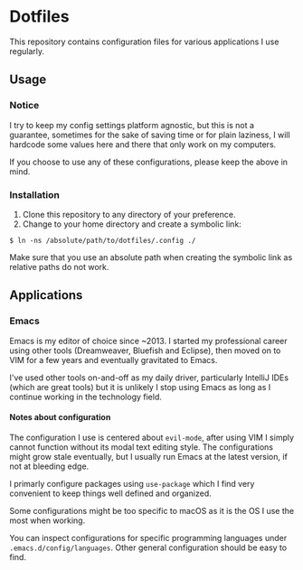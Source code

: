 # Dotfiles

This repository contains configuration files for various applications I use regularly.

## Usage

### Notice

I try to keep my config settings platform agnostic, but this is not a guarantee, sometimes for 
the sake of saving time or for plain laziness, I will hardcode some values here and there that 
only work on my computers.

If you choose to use any of these configurations, please keep the above in mind.

### Installation

1. Clone this repository to any directory of your preference.
2. Change to your home directory and create a symbolic link:

```shell
$ ln -ns /absolute/path/to/dotfiles/.config ./
```

Make sure that you use an absolute path when creating the symbolic link as relative paths do
not work.

## Applications

### Emacs

Emacs is my editor of choice since ~2013. I started my professional career using other tools
(Dreamweaver, Bluefish and Eclipse), then moved on to VIM for a few years and eventually
gravitated to Emacs.

I've used other tools on-and-off as my daily driver, particularly IntelliJ IDEs (which are 
great tools) but it is unlikely I stop using Emacs as long as I continue working in the 
technology field.

#### Notes about configuration

The configuration I use is centered about `evil-mode`, after using VIM I simply cannot
function without its modal text editing style. The configurations might grow stale
eventually, but I usually run Emacs at the latest version, if not at bleeding edge.

I primarly configure packages using `use-package` which I find very convenient to keep
things well defined and organized.

Some configurations might be too specific to macOS as it is the OS I use the most when
working.

You can inspect configurations for specific programming languages under 
`.emacs.d/config/languages`. Other general configuration should be easy to find.
